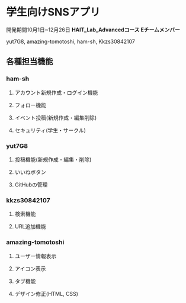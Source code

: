 # 学生向けSNSアプリ
開発期間10月1日~12月26日
**HAIT_Lab_Advancedコース Eチームメンバー**

yut7G8, amazing-tomotoshi, ham-sh, Kkzs30842107

## 各種担当機能
### ham-sh
1. アカウント新規作成・ログイン機能

2. フォロー機能

3. イベント投稿(新規作成・編集削除)

4. セキュリティ(学生・サークル)

### yut7G8
1. 投稿機能(新規作成・編集・削除)

2. いいねボタン

3. GitHubの管理

### kkzs30842107
1. 検索機能

2. URL追加機能

### amazing-tomotoshi
1. ユーザー情報表示

2. アイコン表示

3. タブ機能

4. デザイン修正(HTML, CSS)
